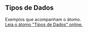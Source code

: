 ## Tipos de Dados

Exemplos que acompanham o átomo.  
[Leia o átomo "Tipos de Dados" online.](https://stepik.org/lesson/104305/step/1)